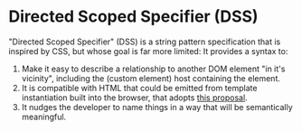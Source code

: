 # Directed Scoped Specifier (DSS)

"Directed Scoped Specifier" (DSS) is a string pattern specification that is inspired by CSS, but whose goal is far more limited:  It provides a syntax to:

1.  Make it easy to describe a relationship to another DOM element "in it's vicinity", including the (custom element) host containing the element.
2.  It is compatible with HTML that could be emitted from template instantiation built into the browser, that adopts [this proposal](https://github.com/WICG/webcomponents/issues/1013).
3.  It nudges the developer to name things in a way that will be semantically meaningful.
